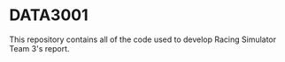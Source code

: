 # DATA3001

This repository contains all of the code used to develop Racing Simulator Team 3's report.
